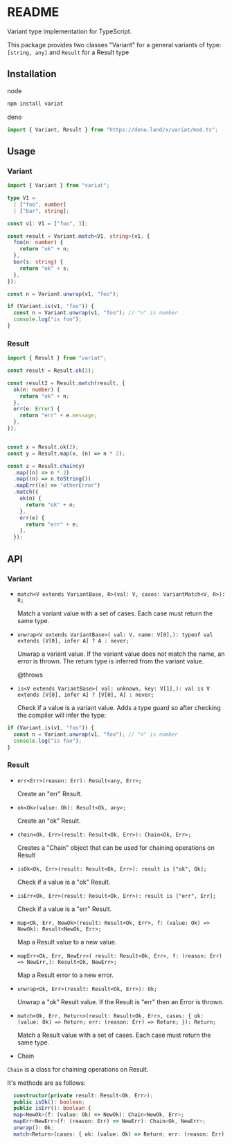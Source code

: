 # README

Variant type implementation for TypeScript.

This package provides two classes "Variant" for a general variants of type: `[string, any]` and `Result` for a Result type


## Installation

node
```sh
npm install variat
```

deno
```ts
import { Variant, Result } from "https://deno.land/x/variat/mod.ts";
```

## Usage

### Variant

```ts
import { Variant } from "variat";

type V1 =
  | ["foo", number]
  | ["bar", string];

const v1: V1 = ["foo", 3];

const result = Variant.match<V1, string>(v1, {
  foo(n: number) {
    return "ok" + n;
  },
  bar(s: string) {
    return "ok" + s;
  },
});

const n = Variant.unwrap(v1, "foo");

if (Variant.is(v1, "foo")) {
  const n = Variant.unwrap(v1, "foo"); // "n" is number
  console.log("is foo");
}
```

### Result

```ts
import { Result } from "variat";

const result = Result.ok(3);

const result2 = Result.match(result, {
  ok(n: number) {
    return "ok" + n;
  },
  err(e: Error) {
    return "err" + e.message;
  },
});


const x = Result.ok(2);
const y = Result.map(x, (n) => n * 2);

const z = Result.chain(y)
  .map((n) => n * 2)
  .map((n) => n.toString())
  .mapErr((e) => "otherError")
  .match({
    ok(n) {
      return "ok" + n;
    },
    err(e) {
      return "err" + e;
    },
  });
```

## API

### Variant

- `match<V extends VariantBase, R>(val: V, cases: VariantMatch<V, R>): R;`

   Match a variant value with a set of cases.
   Each case must return the same type.

- `unwrap<V extends VariantBase>( val: V, name: V[0],): typeof val extends [V[0], infer A] ? A : never;`


   Unwrap a variant value.
   If the variant value does not match the name, an error is thrown.
   The return type is inferred from the variant value.

   @throws

- `is<V extends VariantBase>( val: unknown, key: V[1],): val is V extends [V[0], infer A] ? [V[0], A] : never;`

   Check if a value is a variant value. Adds a type guard so after checking the compiler will infer the type:

```ts
if (Variant.is(v1, "foo")) {
  const n = Variant.unwrap(v1, "foo"); // "n" is number
  console.log("is foo");
}
```

### Result


- `err<Err>(reason: Err): Result<any, Err>;`

   Create an "err" Result.

- `ok<Ok>(value: Ok): Result<Ok, any>;`

   Create an "ok" Result.

- `chain<Ok, Err>(result: Result<Ok, Err>): Chain<Ok, Err>;`

   Creates a "Chain" object that can be used for chaining operations on Result

- `isOk<Ok, Err>(result: Result<Ok, Err>): result is ["ok", Ok];`

   Check if a value is a "ok" Result.

- `isErr<Ok, Err>(result: Result<Ok, Err>): result is ["err", Err];`

   Check if a value is a "err" Result.

- `map<Ok, Err, NewOk>(result: Result<Ok, Err>, f: (value: Ok) => NewOk): Result<NewOk, Err>;`

   Map a Result value to a new value.

- `mapErr<Ok, Err, NewErr>( result: Result<Ok, Err>, f: (reason: Err) => NewErr,): Result<Ok, NewErr>;`

   Map a Result error to a new error.

- `unwrap<Ok, Err>(result: Result<Ok, Err>): Ok;`

   Unwrap a "ok" Result value.
   If the Result is "err" then an Error is thrown.

- `match<Ok, Err, Return>(result: Result<Ok, Err>, cases: {
    ok: (value: Ok) => Return;
    err: (reason: Err) => Return;
  }): Return;` 

   Match a Result value with a set of cases.
   Each case must return the same type.

- Chain

`Chain` is a class for chaining operations on Result.

It's methods are as follows:

```ts
  constructor(private result: Result<Ok, Err>);
  public isOk(): boolean;
  public isErr(): boolean {
  map<NewOk>(f: (value: Ok) => NewOk): Chain<NewOk, Err>;
  mapErr<NewErr>(f: (reason: Err) => NewErr): Chain<Ok, NewErr>;
  unwrap(): Ok;
  match<Return>(cases: { ok: (value: Ok) => Return; err: (reason: Err) => Return; }): Return;






